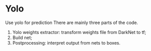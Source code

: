 # Yolo
Use yolo for prediction
There are mainly three parts of the code.
1. Yolo weights extractor: transform weights file from DarkNet to tf;
2. Build net;
3. Postprocessing: interpret output from nets to boxes.
